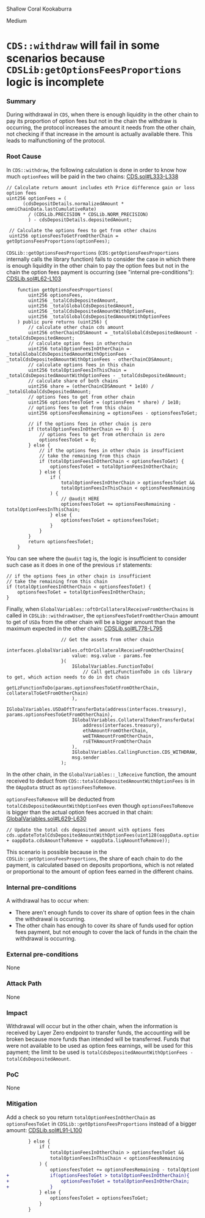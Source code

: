 Shallow Coral Kookaburra

Medium

# `CDS::withdraw` will fail in some scenarios because `CDSLib:getOptionsFeesProportions` logic is incomplete

### Summary

During withdrawal in `CDS`, when there is enough liquidity in the other chain to pay its proportion of option fees but not in the chain the withdraw is occurring, the protocol increases the amount it needs from the other chain, not checking if that increase in the amount is actually available there. This leads to malfunctioning of the protocol.

### Root Cause

In `CDS::withdraw`,  the following calculation is done in order to know how much `optionFees` will be paid in the two chains:
[CDS.sol#L333-L338](https://github.com/sherlock-audit/2024-11-autonomint/blob/0d324e04d4c0ca306e1ae4d4c65f0cb9d681751b/Blockchain/Blockchian/contracts/Core_logic/CDS.sol#L333-L338)
```solidity
// Calculate return amount includes eth Price difference gain or loss option fees
uint256 optionFees = (
      (cdsDepositDetails.normalizedAmount * omniChainData.lastCumulativeRate)
		/ (CDSLib.PRECISION * CDSLib.NORM_PRECISION)
		) - cdsDepositDetails.depositedAmount;
		
 // Calculate the options fees to get from other chains
 uint256 optionsFeesToGetFromOtherChain = getOptionsFeesProportions(optionFees);
```

`CDSLib::getOptionsFeesProportions` (`CDS:getOptionsFeesProportions` internally calls the library function) fails to consider the case in which there is enough liquidity in the other chain to pay the option fees but not in the chain the option fees payment is occurring (see "internal pre-conditions"):
[CDSLib.sol#L62-L103](https://github.com/sherlock-audit/2024-11-autonomint/blob/0d324e04d4c0ca306e1ae4d4c65f0cb9d681751b/Blockchain/Blockchian/contracts/lib/CDSLib.sol#L62-L103)
```solidity
    function getOptionsFeesProportions(
        uint256 optionsFees,
        uint256 _totalCdsDepositedAmount,
        uint256 _totalGlobalCdsDepositedAmount,
        uint256 _totalCdsDepositedAmountWithOptionFees,
        uint256 _totalGlobalCdsDepositedAmountWithOptionFees
    ) public pure returns (uint256) {
        // calculate other chain cds amount
        uint256 otherChainCDSAmount = _totalGlobalCdsDepositedAmount - _totalCdsDepositedAmount;
        // calculate option fees in otherchain
        uint256 totalOptionFeesInOtherChain = _totalGlobalCdsDepositedAmountWithOptionFees - _totalCdsDepositedAmountWithOptionFees - otherChainCDSAmount;
        // calculate options fees in this chain
        uint256 totalOptionFeesInThisChain = _totalCdsDepositedAmountWithOptionFees - _totalCdsDepositedAmount;
        // calculate share of both chains
        uint256 share = (otherChainCDSAmount * 1e10) / _totalGlobalCdsDepositedAmount;
        // options fees to get from other chain
        uint256 optionsfeesToGet = (optionsFees * share) / 1e10;
        // options fees to get from this chain
        uint256 optionsFeesRemaining = optionsFees - optionsfeesToGet;
        
        // if the options fees in other chain is zero
        if (totalOptionFeesInOtherChain == 0) {
            // options fees to get from otherchain is zero
            optionsfeesToGet = 0;
        } else {
            // if the options fees in other chain is insufficient
            // take the remaining from this chain
            if (totalOptionFeesInOtherChain < optionsfeesToGet) {
                optionsfeesToGet = totalOptionFeesInOtherChain;
            } else {
                if (
                    totalOptionFeesInOtherChain > optionsfeesToGet &&
                    totalOptionFeesInThisChain < optionsFeesRemaining
                ) {
	                // @audit HERE
                    optionsfeesToGet += optionsFeesRemaining - totalOptionFeesInThisChain;
                } else {
                    optionsfeesToGet = optionsfeesToGet;
                }
            }
        }
        return optionsfeesToGet;
    }
```

You can see where the `@audit` tag is, the logic is insufficient to consider such case as it does in one of the previous `if` statements:
```solidity
// if the options fees in other chain is insufficient
// take the remaining from this chain
if (totalOptionFeesInOtherChain < optionsfeesToGet) {
    optionsfeesToGet = totalOptionFeesInOtherChain;
} 
```

Finally, when `GlobalVariables::oftOrCollateralReceiveFromOtherChains` is called in `CDSLib::withdrawUser`, the `optionsFeesToGetFromOtherChain` amount to get of `USDa` from the other chain will be a bigger amount than the maximum expected in the other chain:
[CDSLib.sol#L778-L795](https://github.com/sherlock-audit/2024-11-autonomint/blob/0d324e04d4c0ca306e1ae4d4c65f0cb9d681751b/Blockchain/Blockchian/contracts/lib/CDSLib.sol#L778-L795)
```solidity
                    // Get the assets from other chain
                    interfaces.globalVariables.oftOrCollateralReceiveFromOtherChains{
                        value: msg.value - params.fee
                    }(
                        IGlobalVariables.FunctionToDo(
                            // Call getLzFunctionToDo in cds library to get, which action needs to do in dst chain
                            getLzFunctionToDo(params.optionsFeesToGetFromOtherChain, collateralToGetFromOtherChain)
                        ),
                        IGlobalVariables.USDaOftTransferData(address(interfaces.treasury), params.optionsFeesToGetFromOtherChain),
                        IGlobalVariables.CollateralTokenTransferData(
                            address(interfaces.treasury),
                            ethAmountFromOtherChain,
                            weETHAmountFromOtherChain,
                            rsETHAmountFromOtherChain
                        ),
                        IGlobalVariables.CallingFunction.CDS_WITHDRAW,
                        msg.sender
                    );
```

In the other chain, in the `GlobalVariables::_lzReceive` function, the amount received to deduct from `CDS::totalCdsDepositedAmountWithOptionFees` is in the `OAppData` struct as `optionsFeesToRemove`. 

`optionsFeesToRemove` will be deducted from `totalCdsDepositedAmountWithOptionFees` even though `optionsFeesToRemove` is bigger than the actual option fees accrued in that chain:
[GlobalVariables.sol#L629-L630](https://github.com/sherlock-audit/2024-11-autonomint/blob/0d324e04d4c0ca306e1ae4d4c65f0cb9d681751b/Blockchain/Blockchian/contracts/Core_logic/GlobalVariables.sol#L629-L630)
```solidity
// Update the total cds deposited amount with options fees
cds.updateTotalCdsDepositedAmountWithOptionFees(uint128(oappData.optionsFeesToRemove + oappData.cdsAmountToRemove + oappData.liqAmountToRemove));
```

This scenario is possible because in the `CDSLib::getOptionsFeesProportions`, the share of each chain to do the payment, is calculated based on deposits proportions, which is not related or proportional to the amount of option fees earned in the different chains.

### Internal pre-conditions

A withdrawal has to occur when:
- There aren't enough funds to cover its share of option fees in the chain the withdrawal is occurring.
- The other chain has enough to cover its share of funds used for option fees payment, but not enough to cover the lack of funds in the chain the withdrawal is occurring.

### External pre-conditions

None

### Attack Path

None

### Impact

Withdrawal will occur but in the other chain, when the information is received by Layer Zero endpoint to transfer funds, the accounting will be broken because more funds than intended will be transferred. Funds that were not available to be used as option fees earnings, will be used for this payment; the limit to be used is `totalCdsDepositedAmountWithOptionFees - totalCdsDepositedAmount`. 

### PoC

None

### Mitigation

Add a check so you return `totalOptionFeesInOtherChain` as `optionsFeesToGet` in `CDSLib::getOptionsFeesProportions` instead of a bigger amount:
[CDSLib.sol#L91-L100](https://github.com/sherlock-audit/2024-11-autonomint/blob/0d324e04d4c0ca306e1ae4d4c65f0cb9d681751b/Blockchain/Blockchian/contracts/lib/CDSLib.sol#L91-L100)
```diff
        } else {
            if (
                totalOptionFeesInOtherChain > optionsfeesToGet &&
                totalOptionFeesInThisChain < optionsFeesRemaining
            ) {
                optionsfeesToGet += optionsFeesRemaining - totalOptionFeesInThisChain;
+               if(optionsFeesToGet > totalOptionFeesInOtherChain){
+                   optionsFeesToGet = totalOptionFeesInOtherChain;
+               }
            } else {
                optionsfeesToGet = optionsfeesToGet;
            }
        }
```
